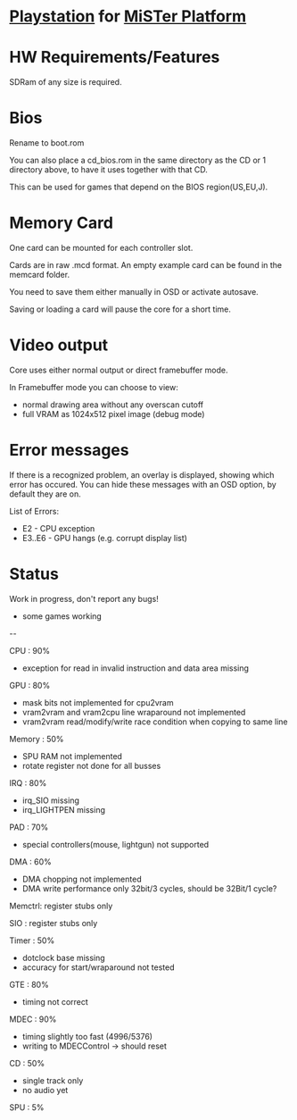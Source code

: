 # [Playstation](https://en.wikipedia.org/wiki/PlayStation_(console)) for [MiSTer Platform](https://github.com/MiSTer-devel/Main_MiSTer/wiki)


# HW Requirements/Features
SDRam of any size is required.

# Bios
Rename to boot.rom

You can also place a cd_bios.rom in the same directory as the CD or 1 directory above, to have it uses together with that CD.

This can be used for games that depend on the BIOS region(US,EU,J).

# Memory Card
One card can be mounted for each controller slot.

Cards are in raw .mcd format. An empty example card can be found in the memcard folder.

You need to save them either manually in OSD or activate autosave. 

Saving or loading a card will pause the core for a short time.

# Video output
Core uses either normal output or direct framebuffer mode.

In Framebuffer mode you can choose to view:
- normal drawing area without any overscan cutoff
- full VRAM as 1024x512 pixel image (debug mode)

# Error messages

If there is a recognized problem, an overlay is displayed, showing which error has occured.
You can hide these messages with an OSD option, by default they are on.

List of Errors:
- E2     - CPU exception
- E3..E6 - GPU hangs (e.g. corrupt display list)


# Status

Work in progress, don't report any bugs!

- some games working

--

CPU    : 90%
- exception for read in invalid instruction and data area missing

GPU    : 80%
- mask bits not implemented for cpu2vram
- vram2vram and vram2cpu line wraparound not implemented
- vram2vram read/modify/write race condition when copying to same line

Memory : 50%
- SPU RAM not implemented
- rotate register not done for all busses

IRQ    : 80%
- irq_SIO missing        
- irq_LIGHTPEN missing

PAD    : 70%
- special controllers(mouse, lightgun) not supported

DMA    : 60%
- DMA chopping not implemented 
- DMA write performance only 32bit/3 cycles, should be 32Bit/1 cycle?

Memctrl: register stubs only

SIO    : register stubs only

Timer  : 50%
- dotclock base missing
- accuracy for start/wraparound not tested

GTE    : 80%
- timing not correct

MDEC   : 90%
- timing slightly too fast (4996/5376)
- writing to MDECControl -> should reset
 
CD     : 50%
- single track only
- no audio yet

SPU    : 5%
